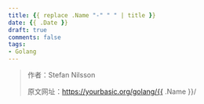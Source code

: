 ```yaml
---
title: {{ replace .Name "-" " " | title }}
date: {{ .Date }}
draft: true
comments: false
tags: 
- Golang
---
```


> 作者：Stefan Nilsson
> 
> 原文网址：https://yourbasic.org/golang/{{ .Name }}/

